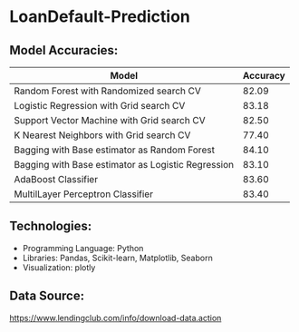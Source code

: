 # LoanDefault-Prediction

## Model Accuracies:


Model | Accuracy
--- | ---
Random Forest with Randomized search CV            | 82.09
Logistic Regression with Grid search CV            | 83.18
Support Vector Machine with Grid search CV         | 82.50
K Nearest Neighbors with Grid search CV            | 77.40
Bagging with Base estimator as Random Forest       | 84.10
Bagging with Base estimator as Logistic Regression | 83.10
AdaBoost Classifier                                | 83.60
MultilLayer Perceptron Classifier                  | 83.40
## Technologies:
* Programming Language: Python
* Libraries: Pandas, Scikit-learn, Matplotlib, Seaborn
* Visualization: plotly

## Data Source:
https://www.lendingclub.com/info/download-data.action
